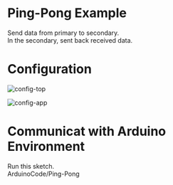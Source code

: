 # Ping-Pong Example   
Send data from primary to secondary.   
In the secondary, sent back received data.   


# Configuration   

![config-top](https://user-images.githubusercontent.com/6020549/154790653-277f0f2f-0b51-4a2c-aead-6aeea0ac232f.jpg)

![config-app](https://github.com/nopnop2002/esp-idf-mirf/assets/6020549/29b81f36-dde7-4e36-bb99-0eb9efe6e1f2)


# Communicat with Arduino Environment   
Run this sketch.   
ArduinoCode/Ping-Pong   

